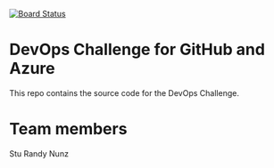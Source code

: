 [![Board Status](https://dev.azure.com/andrewpalumbo/0397a1c9-bce9-429e-8291-d21bc8c95d1c/192c72f8-1fc2-461b-932c-3faea95e75a7/_apis/work/boardbadge/b7e7bcb7-9acb-4030-b9a6-5df77533340a?columnOptions=1)](https://dev.azure.com/andrewpalumbo/0397a1c9-bce9-429e-8291-d21bc8c95d1c/_boards/board/t/192c72f8-1fc2-461b-932c-3faea95e75a7/Microsoft.RequirementCategory/)
# DevOps Challenge for GitHub and Azure
This repo contains the source code for the DevOps Challenge.

# Team members
Stu
Randy
Nunz
